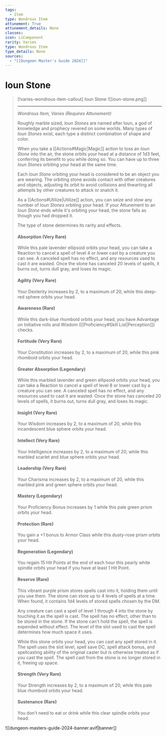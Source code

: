 ```yaml
---
tags:
  - Item
type: Wondrous Item
attunement: True
attunement_details: None
classes:
icon: LiComponent
rarity: Varies
type: Wondrous Item
type_details: None
sources: 
  - "[[Dungeon Master's Guide 2024]]"
---
```

# Ioun Stone
>[!varies-wondrous-item-callout] Ioun Stone
>![[ioun-stone.png]]
>
>-  - -
>_Wondrous Item, Varies (Requires Attunement)_
>
>Roughly marble sized, _Ioun Stones_ are named after Ioun, a god of knowledge and prophecy revered on some worlds. Many types of _Ioun Stones_ exist, each type a distinct combination of shape and color.
>
>When you take a [[Actions#Magic\|Magic]] action to toss an _Ioun Stone_ into the air, the stone orbits your head at a distance of 1d3 feet, conferring its benefit to you while doing so. You can have up to three _Ioun Stones_ orbiting your head at the same time.
>
>Each _Ioun Stone_ orbiting your head is considered to be an object you are wearing. The orbiting stone avoids contact with other creatures and objects, adjusting its orbit to avoid collisions and thwarting all attempts by other creatures to attack or snatch it.
>
>As a [[Actions#Utilize\|Utilize]] action, you can seize and stow any number of _Ioun Stones_ orbiting your head. If your Attunement to an _Ioun Stone_ ends while it's orbiting your head, the stone falls as though you had dropped it.
>
>The type of stone determines its rarity and effects.
>
>#### Absorption (Very Rare)
>
>While this pale lavender ellipsoid orbits your head, you can take a Reaction to cancel a spell of level 4 or lower cast by a creature you can see. A canceled spell has no effect, and any resources used to cast it are wasted. Once the stone has canceled 20 levels of spells, it burns out, turns dull gray, and loses its magic.
>
>#### Agility (Very Rare)
>
>Your Dexterity increases by 2, to a maximum of 20, while this deep-red sphere orbits your head.
>
>#### Awareness (Rare)
>
>While this dark-blue rhomboid orbits your head, you have Advantage on Initiative rolls and Wisdom ([[Proficiency#Skill List\|Perception]]) checks.
>
>#### Fortitude (Very Rare)
>
>Your Constitution increases by 2, to a maximum of 20, while this pink rhomboid orbits your head.
>
>#### Greater Absorption (Legendary)
>
>While this marbled lavender and green ellipsoid orbits your head, you can take a Reaction to cancel a spell of level 8 or lower cast by a creature you can see. A canceled spell has no effect, and any resources used to cast it are wasted. Once the stone has canceled 20 levels of spells, it burns out, turns dull gray, and loses its magic.
>
>#### Insight (Very Rare)
>
>Your Wisdom increases by 2, to a maximum of 20, while this incandescent blue sphere orbits your head.
>
>#### Intellect (Very Rare)
>
>Your Intelligence increases by 2, to a maximum of 20, while this marbled scarlet and blue sphere orbits your head.
>
>#### Leadership (Very Rare)
>
>Your Charisma increases by 2, to a maximum of 20, while this marbled pink and green sphere orbits your head.
>
>#### Mastery (Legendary)
>
>Your Proficiency Bonus increases by 1 while this pale green prism orbits your head.
>
>#### Protection (Rare)
>
>You gain a +1 bonus to Armor Class while this dusty-rose prism orbits your head.
>
>#### Regeneration (Legendary)
>
>You regain 15 Hit Points at the end of each hour this pearly white spindle orbits your head if you have at least 1 Hit Point.
>
>#### Reserve (Rare)
>
>This vibrant purple prism stores spells cast into it, holding them until you use them. The stone can store up to 4 levels of spells at a time. When found, it contains 1d4 levels of stored spells chosen by the DM.
>
>Any creature can cast a spell of level 1 through 4 into the stone by touching it as the spell is cast. The spell has no effect, other than to be stored in the stone. If the stone can't hold the spell, the spell is expended without effect. The level of the slot used to cast the spell determines how much space it uses.
>
>While this stone orbits your head, you can cast any spell stored in it. The spell uses the slot level, spell save DC, spell attack bonus, and spellcasting ability of the original caster but is otherwise treated as if you cast the spell. The spell cast from the stone is no longer stored in it, freeing up space.
>
>#### Strength (Very Rare)
>
>Your Strength increases by 2, to a maximum of 20, while this pale blue rhomboid orbits your head.
>
>#### Sustenance (Rare)
>
>You don't need to eat or drink while this clear spindle orbits your head.


![[dungeon-masters-guide-2024-banner.avif|banner]]